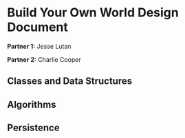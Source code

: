 # Build Your Own World Design Document

**Partner 1:** Jesse Lutan

**Partner 2:** Charlie Cooper

## Classes and Data Structures

## Algorithms

## Persistence
